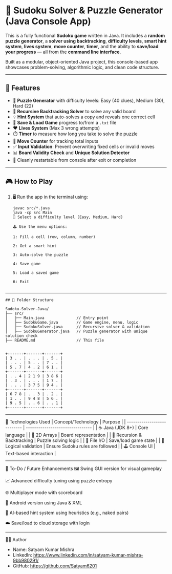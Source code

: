 # 🧩 Sudoku Solver & Puzzle Generator (Java Console App)

This is a fully functional **Sudoku game** written in Java. It includes a **random puzzle generator**, a **solver using backtracking**, **difficulty levels**, **smart hint system**, **lives system**, **move counter**, **timer**, and the ability to **save/load your progress** — all from the **command line interface**.

Built as a modular, object-oriented Java project, this console-based app showcases problem-solving, algorithmic logic, and clean code structure.

---

## 🚀 Features

- 🔢 **Puzzle Generator** with difficulty levels: Easy (40 clues), Medium (30), Hard (22)
- 🧠 **Recursive Backtracking Solver** to solve any valid board
- 💡 **Hint System** that auto-solves a copy and reveals one correct cell
- 💾 **Save & Load Game** progress to/from a `.txt` file
- ❤️ **Lives System** (Max 3 wrong attempts)
- ⏱️ **Timer** to measure how long you take to solve the puzzle
- 🧮 **Move Counter** for tracking total inputs
- ✅ **Input Validation**: Prevent overwriting fixed cells or invalid moves
- 📊 **Board Validity Check** and **Unique Solution Detector**
- 🔁 Cleanly restartable from console after exit or completion

---

## 🎮 How to Play

1. 🖥️ Run the app in the terminal using:
   ```
   javac src/*.java
   java -cp src Main
   🎯 Select a difficulty level (Easy, Medium, Hard)

   🕹️ Use the menu options:

   1: Fill a cell (row, column, number)

   2: Get a smart hint

   3: Auto-solve the puzzle

   4: Save game

   5: Load a saved game

   6: Exit
  
---

```
## 📂 Folder Structure

Sudoku-Solver-Java/
├── src/
│   ├── Main.java              // Entry point
│   ├── SudokuGame.java        // Game engine, menu, logic
│   ├── SudokuSolver.java      // Recursive solver & validation
│   ├── SudokuGenerator.java   // Puzzle generator with unique solution check
├── README.md                  // This file

```
```

+-------+-------+-------+
| 3 . . | . . . | . 5 . |
| . . . | 5 . . | 7 . . |
| 5 . 7 | 4 . 2 | 6 1 . |
+-------+-------+-------+
| . . 4 | 2 1 9 | 3 8 6 |
| . 3 . | . . . | 1 7 . |
| . . . | 3 7 5 | 9 4 . |
+-------+-------+-------+
| 6 7 8 | . . 3 | . 2 . |
| 1 . . | 9 4 8 | 5 6 . |
| 9 . 5 | . . 6 | . . 1 |
+-------+-------+-------+

```
 ---------------------
🧩 Technologies Used
| Concept/Technology          | Purpose                          |
| --------------------------- | -------------------------------- |
| ☕ Java (JDK 8+)             | Core language                    |
| 🧮 2D Arrays                | Board representation             |
| 🔁 Recursion & Backtracking | Puzzle solving logic             |
| 📄 File I/O                 | Save/load game state             |
| 🧠 Logical validation       | Ensure Sudoku rules are followed |
| 🕹️ Console UI              | Text-based interaction           |

 ---

📌 To-Do / Future Enhancements
 🖼️ Swing GUI version for visual gameplay

 📈 Advanced difficulty tuning using puzzle entropy

 🌐 Multiplayer mode with scoreboard

 📱 Android version using Java & XML

 🧠 AI-based hint system using heuristics (e.g., naked pairs)

 ☁️ Save/load to cloud storage with login


 ---
👨‍💻 Author
 * Name: Satyam Kumar Mishra
 * LinkedIn: https://www.linkedin.com/in/satyam-kumar-mishra-9bb980291/
 * GitHub: https://github.com/Satyam6201
